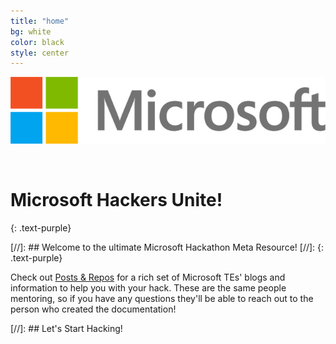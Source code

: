 ```yaml
---
title: "home"
bg: white
color: black
style: center
---
```

![](/img/microsoft-logo.png)

<br>

# Microsoft Hackers Unite!

{: .text-purple}

[//]: ## Welcome to the ultimate Microsoft Hackathon Meta Resource!
[//]: {: .text-purple}

Check out [Posts & Repos](#all-posts) for a rich set of Microsoft TEs' blogs and information to help you with your hack. These are the same people mentoring, so if you have any questions they'll be able to reach out to the person who created the documentation!

[//]: ## Let's Start Hacking!

<br>
<br>